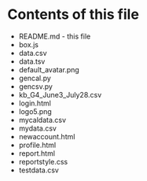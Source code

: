 # Contents of this file
- README.md - this file
- box.js
- data.csv
- data.tsv
- default_avatar.png
- gencal.py
- gencsv.py
- kb_G4_June3_July28.csv
- login.html
- logo5.png
- mycaldata.csv
- mydata.csv
- newaccount.html
- profile.html
- report.html
- reportstyle.css
- testdata.csv
